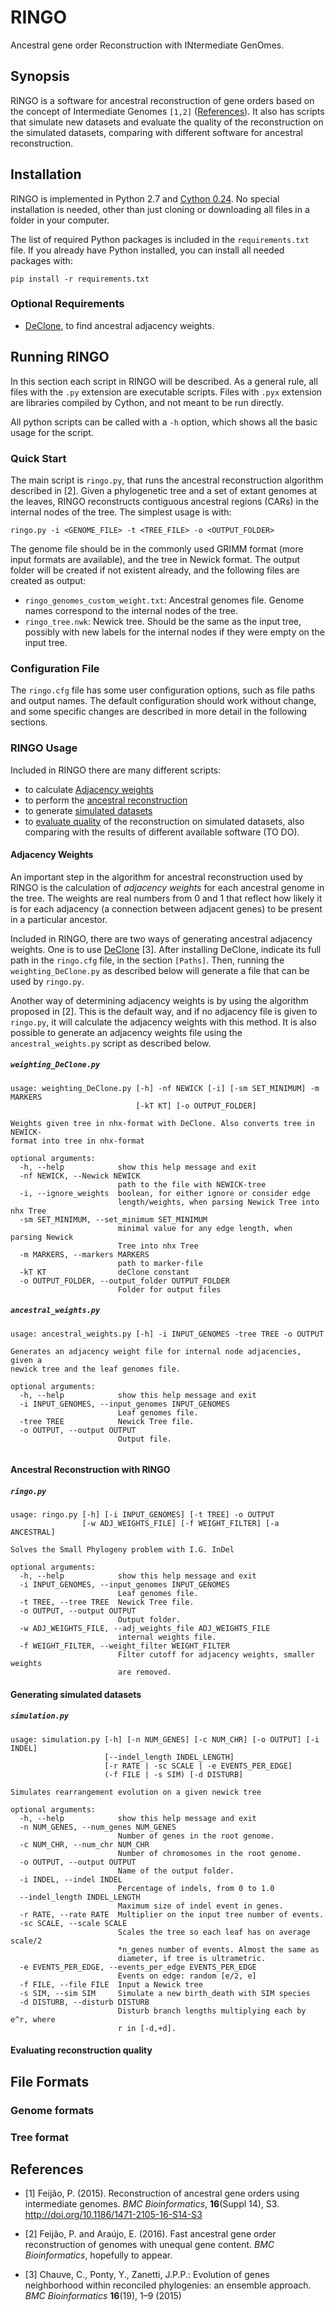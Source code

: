 # RINGO
Ancestral gene order Reconstruction with INtermediate GenOmes.

## Synopsis
RINGO is a software for ancestral reconstruction of gene orders based on the concept of Intermediate Genomes `[1,2]`
([References](#references)). It also has scripts that simulate new datasets and evaluate the quality of the reconstruction on the simulated datasets, comparing with different software for ancestral reconstruction.

## Installation
RINGO is implemented in Python 2.7 and [Cython 0.24](http://cython.org). No special installation is needed, other than just cloning or downloading all files in a folder in your computer.

The list of required Python packages is included in the `requirements.txt` file. 
If you already have Python installed, you can install all needed packages with:
```
pip install -r requirements.txt
```
### Optional Requirements

* [DeClone](https://github.com/yannponty/DeClone), to find ancestral adjacency weights.

## Running RINGO

In this section each script in RINGO will be described. As a general rule, all files with the `.py` extension are executable 
scripts. Files with `.pyx` extension are libraries compiled by Cython, and not meant to be run directly.

All python scripts can be called with a `-h` option, which shows all the basic usage for the script.

### Quick Start

The main script is `ringo.py`, that runs the ancestral reconstruction algorithm described in [2]. 
Given a phylogenetic tree and a set of extant genomes at the leaves, RINGO reconstructs contiguous ancestral regions (CARs) 
in the internal nodes of the tree. The simplest usage is with:

```
ringo.py -i <GENOME_FILE> -t <TREE_FILE> -o <OUTPUT_FOLDER>
```

The genome file should be in the commonly used GRIMM format (more input formats are available), and the tree in Newick format.
The output folder will be created if not existent already, and the following files are created as output:
* `ringo_genomes_custom_weight.txt`: Ancestral genomes file. Genome names correspond to the internal nodes of the tree.
* `ringo_tree.nwk`: Newick tree. Should be the same as the input tree, possibly with new labels for the internal nodes if they were empty on the input tree.

### Configuration File

The `ringo.cfg` file has some user configuration options, such as file paths and output names. The default configuration should work without change, and some specific changes are described in more detail in the following sections.

### RINGO Usage

Included in RINGO there are many different scripts: 
* to calculate [Adjacency weights](#adjacency-weights)
* to perform the [ancestral reconstruction](#ancestral-reconstruction-with-ringo)
* to generate [simulated datasets](#generating-simulated-datasets)
* to [evaluate quality](#evaluating-reconstruction-quality) of the reconstruction on simulated datasets, also comparing with the results of different available software (TO DO).

#### Adjacency Weights

An important step in the algorithm for ancestral reconstruction used by RINGO is the calculation of *adjacency weights* for each ancestral genome in the tree. The weights are real numbers from 0 and 1 that reflect how likely it is for each adjacency (a connection between adjacent genes) to be present in a particular ancestor. 

Included in RINGO, there are two ways of generating ancestral adjacency weights. One is to use [DeClone](https://github.com/yannponty/DeClone) [3]. After installing DeClone, indicate its full path in the `ringo.cfg` file, in the section `[Paths]`. Then, running the `weighting_DeClone.py` as described below will generate a file that can be used by `ringo.py`.

Another way of determining adjacency weights is by using the algorithm proposed in [2]. This is the default way, and if no adjacency file is given to `ringo.py`, it will calculate the adjacency weights with this method. It is also possible to generate an adjacency weights file using the `ancestral_weights.py` script as described below.

##### `weighting_DeClone.py`
```
usage: weighting_DeClone.py [-h] -nf NEWICK [-i] [-sm SET_MINIMUM] -m MARKERS
                            [-kT KT] [-o OUTPUT_FOLDER]

Weights given tree in nhx-format with DeClone. Also converts tree in NEWICK-
format into tree in nhx-format

optional arguments:
  -h, --help            show this help message and exit
  -nf NEWICK, --Newick NEWICK
                        path to the file with NEWICK-tree
  -i, --ignore_weights  boolean, for either ignore or consider edge
                        length/weights, when parsing Newick Tree into nhx Tree
  -sm SET_MINIMUM, --set_minimum SET_MINIMUM
                        minimal value for any edge length, when parsing Newick
                        Tree into nhx Tree
  -m MARKERS, --markers MARKERS
                        path to marker-file
  -kT KT                deClone constant
  -o OUTPUT_FOLDER, --output_folder OUTPUT_FOLDER
                        Folder for output files
```

##### `ancestral_weights.py`

```
usage: ancestral_weights.py [-h] -i INPUT_GENOMES -tree TREE -o OUTPUT

Generates an adjacency weight file for internal node adjacencies, given a
newick tree and the leaf genomes file.

optional arguments:
  -h, --help            show this help message and exit
  -i INPUT_GENOMES, --input_genomes INPUT_GENOMES
                        Leaf genomes file.
  -tree TREE            Newick Tree file.
  -o OUTPUT, --output OUTPUT
                        Output file.
                        
```
#### Ancestral Reconstruction with RINGO
##### `ringo.py`

```
usage: ringo.py [-h] [-i INPUT_GENOMES] [-t TREE] -o OUTPUT
                [-w ADJ_WEIGHTS_FILE] [-f WEIGHT_FILTER] [-a ANCESTRAL]

Solves the Small Phylogeny problem with I.G. InDel

optional arguments:
  -h, --help            show this help message and exit
  -i INPUT_GENOMES, --input_genomes INPUT_GENOMES
                        Leaf genomes file.
  -t TREE, --tree TREE  Newick Tree file.
  -o OUTPUT, --output OUTPUT
                        Output folder.
  -w ADJ_WEIGHTS_FILE, --adj_weights_file ADJ_WEIGHTS_FILE
                        internal weights file.
  -f WEIGHT_FILTER, --weight_filter WEIGHT_FILTER
                        Filter cutoff for adjacency weights, smaller weights
                        are removed.
```


#### Generating simulated datasets
##### `simulation.py`

```
usage: simulation.py [-h] [-n NUM_GENES] [-c NUM_CHR] [-o OUTPUT] [-i INDEL]
                     [--indel_length INDEL_LENGTH]
                     [-r RATE | -sc SCALE | -e EVENTS_PER_EDGE]
                     (-f FILE | -s SIM) [-d DISTURB]

Simulates rearrangement evolution on a given newick tree

optional arguments:
  -h, --help            show this help message and exit
  -n NUM_GENES, --num_genes NUM_GENES
                        Number of genes in the root genome.
  -c NUM_CHR, --num_chr NUM_CHR
                        Number of chromosomes in the root genome.
  -o OUTPUT, --output OUTPUT
                        Name of the output folder.
  -i INDEL, --indel INDEL
                        Percentage of indels, from 0 to 1.0
  --indel_length INDEL_LENGTH
                        Maximum size of indel event in genes.
  -r RATE, --rate RATE  Multiplier on the input tree number of events.
  -sc SCALE, --scale SCALE
                        Scales the tree so each leaf has on average scale/2
                        *n_genes number of events. Almost the same as
                        diameter, if tree is ultrametric.
  -e EVENTS_PER_EDGE, --events_per_edge EVENTS_PER_EDGE
                        Events on edge: random [e/2, e]
  -f FILE, --file FILE  Input a Newick tree
  -s SIM, --sim SIM     Simulate a new birth_death with SIM species
  -d DISTURB, --disturb DISTURB
                        Disturb branch lengths multiplying each by e^r, where
                        r in [-d,+d].
```


#### Evaluating reconstruction quality


## File Formats

### Genome formats

### Tree format

## References

* [1] Feijão, P. (2015). Reconstruction of ancestral gene orders using intermediate genomes. *BMC Bioinformatics*, **16**(Suppl 14), S3. http://doi.org/10.1186/1471-2105-16-S14-S3

* [2] Feijão, P. and Araújo, E. (2016). Fast ancestral gene order reconstruction of genomes with unequal gene content. *BMC Bioinformatics*, hopefully to appear.

* [3] Chauve, C., Ponty, Y., Zanetti, J.P.P.: Evolution of genes neighborhood within reconciled phylogenies: an ensemble approach. *BMC Bioinformatics* **16**(19), 1–9 (2015)
